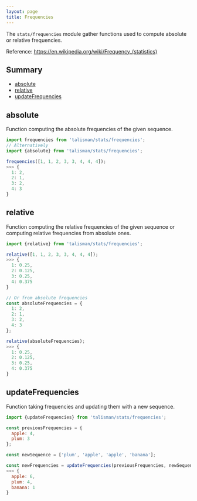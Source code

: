 ```yaml
---
layout: page
title: Frequencies
---
```


The `stats/frequencies` module gather functions used to compute absolute or relative frequencies.

<span class="marginnote">
  Reference: <a href="https://en.wikipedia.org/wiki/Frequency_(statistics)">https://en.wikipedia.org/wiki/Frequency_(statistics)</a>
</span>

## Summary

* [absolute](#absolute)
* [relative](#relative)
* [updateFrequencies](#update-frequencies)

<h2 id="absolute">absolute</h2>

Function computing the absolute frequencies of the given sequence.

```js
import frequencies from 'talisman/stats/frequencies';
// Alternatively
import {absolute} from 'talisman/stats/frequencies';

frequencies([1, 1, 2, 3, 3, 4, 4, 4]);
>>> {
  1: 2,
  2: 1,
  3: 2,
  4: 3
}
```

<h2 id="relative">relative</h2>

Function computing the relative frequencies of the given sequence or computing relative frequencies from absolute ones.

```js
import {relative} from 'talisman/stats/frequencies';

relative([1, 1, 2, 3, 3, 4, 4, 4]);
>>> {
  1: 0.25,
  2: 0.125,
  3: 0.25,
  4: 0.375
}

// Or from absolute frequencies
const absoluteFrequencies = {
  1: 2,
  2: 1,
  3: 2,
  4: 3
};

relative(absoluteFrequencies);
>>> {
  1: 0.25,
  2: 0.125,
  3: 0.25,
  4: 0.375
}
```

<h2 id="update-frequencies">updateFrequencies</h2>

Function taking frequencies and updating them with a new sequence.

```js
import {updateFrequencies} from 'talisman/stats/frequencies';

const previousFrequencies = {
  apple: 4,
  plum: 3
};

const newSequence = ['plum', 'apple', 'apple', 'banana'];

const newFrequencies = updateFrequencies(previousFrequencies, newSequence);
>>> {
  apple: 6,
  plum: 4,
  banana: 1
}
```
